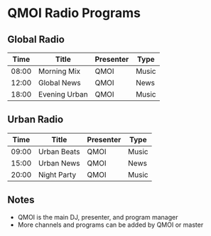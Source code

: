 # QMOI Radio Programs

## Global Radio
| Time   | Title         | Presenter | Type   |
|--------|--------------|-----------|--------|
| 08:00  | Morning Mix  | QMOI      | Music  |
| 12:00  | Global News  | QMOI      | News   |
| 18:00  | Evening Urban| QMOI      | Music  |

## Urban Radio
| Time   | Title        | Presenter | Type   |
|--------|-------------|-----------|--------|
| 09:00  | Urban Beats | QMOI      | Music  |
| 15:00  | Urban News  | QMOI      | News   |
| 20:00  | Night Party | QMOI      | Music  |

## Notes
- QMOI is the main DJ, presenter, and program manager
- More channels and programs can be added by QMOI or master 